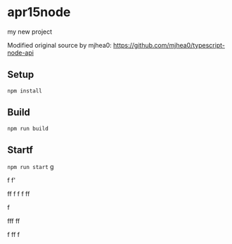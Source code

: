 # apr15node

my new project

Modified original source by mjhea0: https://github.com/mjhea0/typescript-node-api

## Setup

`npm install`

## Build



`npm run build`

## Startf














`npm run start`
g



f
f'


ff
f
f
f
ff  


f


fff
ff








f
ff
f
